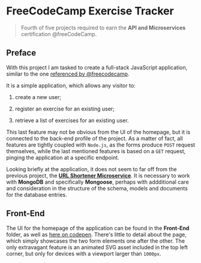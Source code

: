 # FreeCodeCamp Exercise Tracker

> Fourth of five projects required to earn the **API and Microservices** certification @freeCodeCamp.

<!-- Link to the working pen for the UI of the application [right here](). -->

<!-- Link to the working glitch for the actual, functioning application [right here](). -->

## Preface

With this project I am tasked to create a full-stack JavaScript application, similar to the one [referenced by @freecodecamp](https://fuschia-custard.glitch.me/).

It is a simple application, which allows any visitor to:

1. create a new user;

1. register an exercise for an existing user;

1. retrieve a list of exercises for an existing user.

This last feature may not be obvious from the UI of the homepage, but it is connected to the back-end profile of the project. As a matter of fact, all features are tightly coupled with `Node.js`, as the forms produce `POST` request themselves, while the last mentioned features is based on a `GET` request, pinging the application at a specific endpoint.

Looking briefly at the application, it does not seem to far off from the previous project, the [**URL Shortener Microservice**](https://various-umbrella.glitch.me/). It is necessary to work with **MongoDB** and specifically **Mongoose**, perhaps with addditional care and consideration in the structure of the schema, models and documents for the database entries.

## Front-End

The UI for the homepage of the application can be found in the **Front-End** folder, as well as [here on codepen](https://codepen.io/borntofrappe/full/dgvNLK). There's little to detail about the page, which simply showcases the two form elements one after the other. The only extravagant feature is an animated SVG asset included in the top left corner, but only for devices with a viewport larger than `1000px`.
